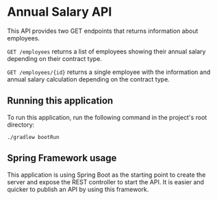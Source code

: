 # Annual Salary API
This API provides two GET endpoints that returns information about employees.

`GET /employees` returns a list of employees showing their annual salary depending on their contract type.

`GET /employees/{id}` returns a single employee with the information and annual salary calculation depending on the contract type.

## Running this application
To run this application, run the following command in the project's root directory:

`./gradlew bootRun`

## Spring Framework usage
This application is using Spring Boot as the starting point to create the server and expose the REST controller to start the API.
It is easier and quicker to publish an API by using this framework.
